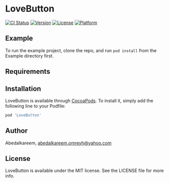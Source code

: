 # LoveButton

[![CI Status](https://img.shields.io/travis/Abedalkareem/LoveButton.svg?style=flat)](https://travis-ci.org/Abedalkareem/LoveButton)
[![Version](https://img.shields.io/cocoapods/v/LoveButton.svg?style=flat)](https://cocoapods.org/pods/LoveButton)
[![License](https://img.shields.io/cocoapods/l/LoveButton.svg?style=flat)](https://cocoapods.org/pods/LoveButton)
[![Platform](https://img.shields.io/cocoapods/p/LoveButton.svg?style=flat)](https://cocoapods.org/pods/LoveButton)

## Example

To run the example project, clone the repo, and run `pod install` from the Example directory first.

## Requirements

## Installation

LoveButton is available through [CocoaPods](https://cocoapods.org). To install
it, simply add the following line to your Podfile:

```ruby
pod 'LoveButton'
```

## Author

Abedalkareem, abedalkareem.omreyh@yahoo.com

## License

LoveButton is available under the MIT license. See the LICENSE file for more info.
